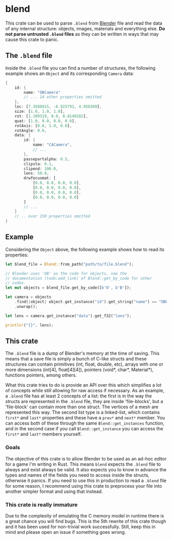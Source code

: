 # blend

This crate can be used to parse `.blend` from [Blender](https://www.blender.org/) file and read the data of any internal structure: objects, images, materials and everything else. __Do not parse untrusted `.blend` files__ as they can be written in ways that may cause this crate to panic.

## The `.blend` file

Inside the `.blend` file you can find a number of structures, the following example shows an `Object` and its corresponding `Camera` data:
    

```rust
{
    id: {
        name: "OBCamera"
        // ... 14 other properties omitted
    },
    loc: [7.3588915, -6.925791, 4.958309],
    size: [1.0, 1.0, 1.0],
    rot: [1.109319, 0.0, 0.8149282],
    quat: [1.0, 0.0, 0.0, 0.0],
    rotAxis: [0.0, 1.0, 0.0],
    rotAngle: 0.0,
    data: {
        id: {
            name: "CACamera",
            // ...
        },
        passepartalpha: 0.5,
        clipsta: 0.1,
        clipend: 100.0,
        lens: 50.0,
        drwfocusmat: [
            [0.0, 0.0, 0.0, 0.0], 
            [0.0, 0.0, 0.0, 0.0], 
            [0.0, 0.0, 0.0, 0.0], 
            [0.0, 0.0, 0.0, 0.0]
        ]
        // ...
    }
    // .. over 150 properties omitted
}
```

## Example

Considering the `Object` above, the following example shows how to read its properties:

```rust
let blend_file = Blend::from_path("path/to/file.blend");

// Blender uses 'OB' as the code for objects, see the
// documentation (todo:add_link) of Blend::get_by_code for other
// codes.
let mut objects = blend_file.get_by_code([b'O', b'B']);

let camera = objects
    .find(|object| object.get_instance("id").get_string("name") == "OBCamera")
    .unwrap();

let lens = camera.get_instance("data").get_f32("lens");

println!("{}", lens);
```

## This crate

The `.blend` file is a dump of Blender's memory at the time of saving. This means that a save file is simply a bunch of C-like structs and these structures can contain primitives (int, float, double, etc), arrays with one or more dimensions (int[4], float[4][4]), pointers (void\*, char\*, Material*), functions pointers, among others. 

What this crate tries to do is provide an API over this which simplifies a lot of concepts while still allowing for raw access if necessary. As an example, a `.blend` file has at least 2 concepts of a list: the first is in the way the structs are represented in the `.blend` file, they are inside 'file-blocks', but a 'file-block' can contain more than one struct. The vertices of a mesh are represented this way. The second list type is a linked-list, which contains `first*` and `last*` properties and these have a `prev*` and `next*` member. You can access both of these through the same `Blend::get_instances` function, and in the second case if you call `Blend::get_instance` you can access the `first*` and `last*` members yourself.

### Goals

The objective of this crate is to allow Blender to be used as an ad-hoc editor for a game I'm writing in Rust. This means `blend` expects the `.blend` file to always and exist always be valid. It also expects you to know in advance the types and names of the fields you need to access inside the structs, otherwise it panics. If you need to use this in production to read a `.blend` file for some reason, I recommend using this crate to preprocess your file into another simpler format and using that instead.

### This crate is really immature

Due to the complexity of emulating the C memory model in runtime there is a great chance you will find bugs. This is the 5th rewrite of this crate though and it has been used for non-trivial work successfully. Still, keep this in mind and please open an issue if something goes wrong.